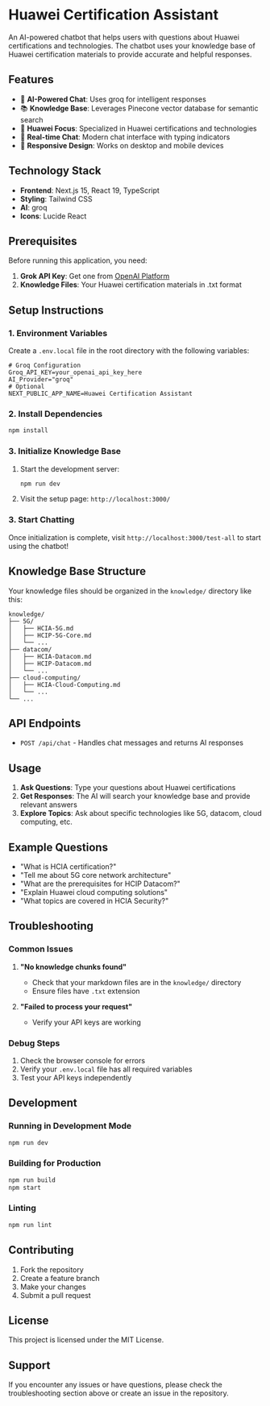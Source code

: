 # Huawei Certification Assistant

An AI-powered chatbot that helps users with questions about Huawei certifications and technologies. The chatbot uses your knowledge base of Huawei certification materials to provide accurate and helpful responses.

## Features

- 🤖 **AI-Powered Chat**: Uses groq for intelligent responses
- 📚 **Knowledge Base**: Leverages Pinecone vector database for semantic search
- 🎯 **Huawei Focus**: Specialized in Huawei certifications and technologies
- 💬 **Real-time Chat**: Modern chat interface with typing indicators
- 📱 **Responsive Design**: Works on desktop and mobile devices

## Technology Stack

- **Frontend**: Next.js 15, React 19, TypeScript
- **Styling**: Tailwind CSS
- **AI**: groq
- **Icons**: Lucide React

## Prerequisites

Before running this application, you need:

1. **Grok API Key**: Get one from [OpenAI Platform](https://platform.openai.com/)
2. **Knowledge Files**: Your Huawei certification materials in .txt format

## Setup Instructions

### 1. Environment Variables

Create a `.env.local` file in the root directory with the following variables:

```env
# Groq Configuration
Groq_API_KEY=your_openai_api_key_here
AI_Provider="groq"
# Optional
NEXT_PUBLIC_APP_NAME=Huawei Certification Assistant
```

### 2. Install Dependencies

```bash
npm install
```

### 3. Initialize Knowledge Base

1. Start the development server:

   ```bash
   npm run dev
   ```

2. Visit the setup page: `http://localhost:3000/`

### 3. Start Chatting

Once initialization is complete, visit `http://localhost:3000/test-all` to start using the chatbot!

## Knowledge Base Structure

Your knowledge files should be organized in the `knowledge/` directory like this:

```
knowledge/
├── 5G/
│   ├── HCIA-5G.md
│   ├── HCIP-5G-Core.md
│   └── ...
├── datacom/
│   ├── HCIA-Datacom.md
│   ├── HCIP-Datacom.md
│   └── ...
├── cloud-computing/
│   ├── HCIA-Cloud-Computing.md
│   └── ...
└── ...
```

## API Endpoints

- `POST /api/chat` - Handles chat messages and returns AI responses

## Usage

1. **Ask Questions**: Type your questions about Huawei certifications
2. **Get Responses**: The AI will search your knowledge base and provide relevant answers
3. **Explore Topics**: Ask about specific technologies like 5G, datacom, cloud computing, etc.

## Example Questions

- "What is HCIA certification?"
- "Tell me about 5G core network architecture"
- "What are the prerequisites for HCIP Datacom?"
- "Explain Huawei cloud computing solutions"
- "What topics are covered in HCIA Security?"

## Troubleshooting

### Common Issues

1. **"No knowledge chunks found"**

   - Check that your markdown files are in the `knowledge/` directory
   - Ensure files have `.txt` extension

2. **"Failed to process your request"**
   - Verify your API keys are working

### Debug Steps

1. Check the browser console for errors
2. Verify your `.env.local` file has all required variables
3. Test your API keys independently

## Development

### Running in Development Mode

```bash
npm run dev
```

### Building for Production

```bash
npm run build
npm start
```

### Linting

```bash
npm run lint
```

## Contributing

1. Fork the repository
2. Create a feature branch
3. Make your changes
4. Submit a pull request

## License

This project is licensed under the MIT License.

## Support

If you encounter any issues or have questions, please check the troubleshooting section above or create an issue in the repository.

